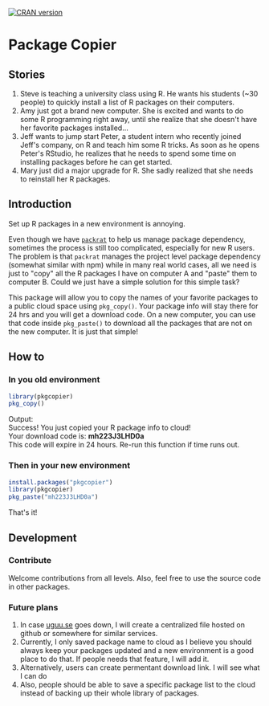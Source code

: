 [![CRAN
version](http://www.r-pkg.org/badges/version/pkgcopier)](https://cran.r-project.org/package=pkgcopier)

# Package Copier
## Stories
1. Steve is teaching a university class using R. He wants his students (~30 people) to quickly install a list of R packages on their computers. 
2. Amy just got a brand new computer. She is excited and wants to do some R programming right away, until she realize that she doesn't have her favorite packages installed...
3. Jeff wants to jump start Peter, a student intern who recently joined Jeff's company, on R and teach him some R tricks. As soon as he opens Peter's RStudio, he realizes that he needs to spend some time on installing packages before he can get started. 
4. Mary just did a major upgrade for R. She sadly realized that she needs to reinstall her R packages. 

## Introduction
Set up R packages in a new environment is annoying.  

Even though we have [`packrat`](https://rstudio.github.io/packrat/) to help us manage package dependency, sometimes the process is still too complicated, especially for new R users. The problem is that `packrat` manages the project level package dependency (somewhat similar with npm) while in many real world cases, all we need is just to "copy" all the R packages I have on computer A and "paste" them to computer B. Could we just have a simple solution for this simple task?

This package will allow you to copy the names of your favorite packages to a public cloud space using `pkg_copy()`. Your package info will stay there for 24 hrs and you will get a download code. On a new computer, you can use that code inside `pkg_paste()` to download all the packages that are not on the new computer. It is just that simple! 

## How to

### In you old environment
```r
library(pkgcopier)
pkg_copy()
```
Output:  
Success! You just copied your R package info to cloud!  
Your download code is: **mh223J3LHD0a**  
This code will expire in 24 hours. Re-run this function if time runs out.

### Then in your new environment
```r
install.packages("pkgcopier")
library(pkgcopier)
pkg_paste("mh223J3LHD0a")
```
That's it!

## Development
### Contribute
Welcome contributions from all levels. Also, feel free to use the source code in other packages. 

### Future plans
1. In case [uguu.se](https://uguu.se/) goes down, I will create a centralized file hosted on github or somewhere for similar services. 
2. Currently, I only saved package name to cloud as I believe you should always keep your packages updated and a new environment is a good place to do that. If people needs that feature, I will add it. 
3. Alternatively, users can create permentant download link. I will see what I can do
4. Also, people should be able to save a specific package list to the cloud instead of backing up their whole library of packages. 
